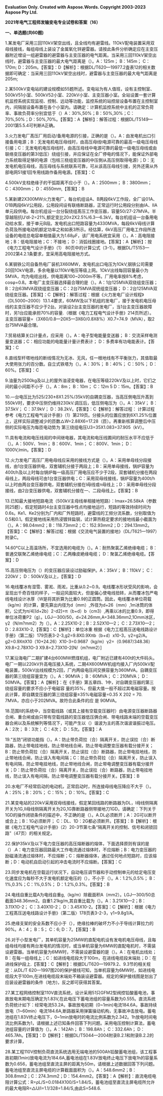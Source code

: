 ﻿**Evaluation Only. Created with Aspose.Words. Copyright 2003-2023 Aspose Pty Ltd.**

**2021年电气工程师发输变电专业试卷和答案（16）**

**一、单选题(共60题)**

1\.某发电厂采用三回110kV架空出线，且全线均有避雷线。11OkV配电装置采用双母线接线，每组母线上装设了金属氧化锌避雷器。请按此条件分析确定应在主变压器附近增设一组避雷器的避雷器与主变压器的电气距离。当采用三回110kV架空出线时，避雷器与主变压器的最大电气距离是（）。A：125m； B：145m； C：170m; D：205m。【答案】：D【解析】：根据DL/T620—19977.2査表12的相关数据即可确定：当采用三回11OkV架空出线时，避雷器与主变压器的最大电气距离是205m;

2\.某500kV变电站的建设规模如55题所述。变电站为有人值班，设有主控制室、500kV51小室、500kV52小室、220kV小室、主变压器小室。全站设置一套计算机监控系统实现监视、控制、远动等功能，监控系统的站控层设备布置在主控制室内，间隔层设备布置在各个小室内。请确定：计算机监控系统中主机的正常负荷率、事故负荷率分别宜低于（）A：30%,50%；B：50%,30%；C：70%,50%；D：50%,70%。【答案】：A【解析】：解答过程：根据DL/T5149—2001第5.5.4可判断A正确。

3\.火力发电厂髙压厂用启动/备用电源的引接，正确的是（）。A：由发电机出口引接备用电源；B：无发电机电压母线时，由高压母线t电源可靠的最高一级电压母线引接；C：无发电机电压母线时，由高压母线中电源可靠的最低一级电压母线或由联络变压器的第3(低压）绕组引接，并应保证在全厂停电的情况下，能保证外部电力系统取得足够的电源（包栝三桡组变压器的中压側从高压侧取得电源）；D：无发电机电压母线，高压母线与系统联系可靠，可从该高压母线引接，另外还需从外部电网51接1回专用线路作备用电源。【答案】：C

4\.500kV支柱绝缘子的干弧距离不应小于（）。A：2500mm； B：3800mm； C：4300mm； D：4550mm,【答案】：B

5\.某新建2X300MW火力发电厂，每台机组设A、B两段6kV工作段，全厂设01A、O1B两段6kV公用段，公用段间设有联络断路器，正常运行时公用段分别由IA、IIA单元段供电。每台机组设一台分裂绕组髙压工作变压器，容量50/27-27MVA，半穿越阻抗U’dl-2=21%,额定变比20±2X2.5%/6.3—6.3kV。每台机组设一台备用电动给水泵，接于单元B段。发电机出口短路容量为4330MVA，每段6kV母线计算负荷及所接电动机额定功率之和如表3所示。经估算，6kV高压厂用电工作段所连设备的电缆总电容单相值最大为1.68μF，该厂用电系统宜采用（）。A：高电阻接地；B：低电阻接地；C：不接地； D：消弧线圈接地。【答案】：A【解析】：按《电力工程电气设计手册》（1） 80页中的计算公式（3-1）。根据DL/T5153—2002第4.2.1条要求，宜采用高电阻接地方式。

6\.某钢铁公司自备热电厂装机3X60MW，发电机出口电压为1OkV,钢铁公司需要20回1OkV电源，多余电量以110kV电压等级上网。1OkV出线每回容量最小为5MVA，均为电缆出线，供电距离100~2000m不等。厂用电率按8%考虑，cosφ=0.8。本电厂主变压器选择最合理的是（）。A：1台125MVA双绕组变压器； B：2台63MVA双绕组变压器；C：2台75MVA双统组变压器； D：2台125MVA双绕组变压器。【答案】：C【解析】：解答过程：根据《火力发电厂设计规程》（DL5000~2000）13.1.4要求，60MW及以下机组的发电厂，接于发电机电压母线的主变压器不应少于2台。对装设2台主变压器的发电厂，当1台主变压器故障时，另1台应能承担70%的容量.（根据《电力工程电气设计手册》214页所述）。主变压器容量=（3X60/0.8—20X5—3X60/0.8X8%）X0.7=74.9（MVA），取2台75MVA最合理。

7\.贸易结算关口计量点，应采用（）。A：电子型电能量变送器； B：交流采样电测量变送器；C：相应功能的电能量计量计费表计； D：多费率有功电能表计。【答案】：C

8\.直线型杆塔地线的断线情况为无冰、无风，任一根地线有不平衡张力，其值取最大使用张力的百分数。自立式铁塔为（）。A：30%； B：40%； C：50%； D：60%。【答案】：C

9\.油量为2500kg及以上的屋外油浸变电器，在电压等级220kV及以上时，它们之间的最小间距不小于（）。A：8m； B：10m； C：12m 5 D：15m。【答案】：B

10\.—台电压比为525/230±8X1.25%/35kV的自耦变压器，当高压側电压升髙到550kV时，要求中压侧仍维持230kV.调压后，低压侧电压为（）。A：35kV； B：37.5kV； C：37.9kV； D：38.2kV。【答案】：C【解析】：解答过程： 计算过程参考《电力工程电气设计手册》（1）第219页。分接头的位置应放到6X1.25%位置上，这样实际调整减少的匝数△W=2.88X6=17.28（匝）。再重新核算调整后中压侧的实际电压为每匝电动势为 第三绕组电压U3=35X1.083=37.905（kV）。

11\.具有电流和电压线闺的中间继电器，其电流和电压线圃间的耐压水平不应低于（）。A：500V、1min； B：600V、1min； C：800V、1min； D：1000V,lmin。【答案】：D

12\.火力发电厂高压厂用电母线应采用的接线方式是（）。A：采用单母线分段接线，由1台变压器供电，双套辅机分接于两段上；B：采用单母接线，锅炉容量为400t/h及以上时每台锅炉每一级高压厂用电压应不少于2段，双套辅机分接在两段母线上，两段母线可由1台变压器供电；C：采用双母线接线，锅炉容量为400t/h以上时由两台变压器供电，双套辅机分接在I母线或n母线上；D：采用单母线分段接线，由2台变压器供电，双套辅机分接在一、二段母线上。【答案】：B

13\.已知最大接地短路电流（500kV主母线单相接地短路）：Imax=26.58kA（参数同25题），假定短路时4台主变压器中性点均接地运行，短路的等效持续时间为0.6s。Ke1、Ke2分别为厂内和厂外短路时，避雷线的工频分流系数，分别取值为0.5和0.1。假定接地线采用热浸镀锌扁钢，试计算热稳定要求的接地线最小截面为（）。A：98.04mm2；B：118.73mm2；C：152.93mm2；D：294.13mm2。【答案】：C【解析】：解答过程：根据《交流电气装置的接地》（DL/T621—1997）附录C。

14\.60℃以上高温场所，不宜选用的电缆为（）。A：耐热聚氯乙烯绝缘电缆； B：普通交联聚乙烯绝缘电缆；C：乙两橡皮絶缘电缆； D：聚氯乙烯绝缘电缆。【答案】：D

15\.高压侧电压为（）的变压器应装设过励磁保护。A：35kV； B：110kV； C：220kV； D：500kV及以上，【答案】：D

16\.电线覆冰有湿雪、雾淞、雨淞，比重从0.2~0.9。电线覆冰形状受风的影响，会呈现出千奇百怪的样子，一般迎风面较大，但是偏心使电线扭转，从而覆冰包严电线电线设计冰厚（W是将其折算为比重0.9的正圆筒。因此，电线覆冰单位荷载（kg/m）的计算，要先算出内径为d（mm）,外径为d+26（mm）,1m冰筒的体积，公式为π/4[(d+2b）2-d2]=π（b+d）b（cm3）,再乘以冰的比重0.9，即得单位冰荷重P2（g）。LGJ—300/50，d=24.26mm,A=348.36mm2,1Omm冰区，γ2（N/m?mm2）为（）。A：2.25X10-2；B：2.52X10—2； C：2.73X10—2； D：2.83X10-2,【答案】：C【解析】：单位冰重 根据《电力工程髙压送电线路设计手册》（第二版）179页表3-2-3,g2=9.8X0.9Xπb（b+d）x10-3，γ2=g2/A。g2=0.9XπX10（10+24.26）X10-3=0.9687（kg/m）γ2=（0.9687/348.36）X9.8=2.78X1O-3 X9.8=2.73X10-2[N/（m?mm2）]

17\.某沿海电厂二期扩建4台600MW燃煤机组，电厂附近已建有400t的大件码头。电厂一期以220kV升高电压接入系统，二期4X600MW机组均接入厂内500kV配电装置，500kV出线规模为2回，厂内两级电压间交换容量为360MVA。自耦变压器的第三绕组容量宜为（）。A：90MVA； B：60MVA； C：210MVA； D：50MVA。【答案】：A【解析】：在《手册》第五章四、1中，对自耦变压器的第三绕组容量的要求不应小于电磁容 量的35%，但最大值一般不超过其电磁容量。按此计算，即自耦变压器的第三绕组容量≥35%电磁容量=0.35 X 202 = 70. 7MVA，亦应小于202MVA。故符合此条件的应 是 90MVA。

18\.范围II的系统中，当空载线路（或其上接有空载变压器时）由电源变压器断路器合闸、重合闸或由只带有空载线路的变压器低压俩合闸、带电线路末端的空载变压器合闸以及系统解列等情况下，可能产生以（）谐波为主的髙次谐波谐振过电压。A：2次； B：3次； C：4次； D：5次。【答案】：A

19\.“五防”闭锁功能指（）。A：防止带负荷拉（合）隔离开关，防止误拉（合）断路器，防止带电挂地线，防止带地线合闸，防止带电调整变压器有载分接开关；B：防止带负荷拉（合）隔离开关，防止误拉（合）断路器，防止带电挂地线，防止带地线合闸，防止误入有电间隔；C：防止带负荷拉（合）隔离开关，防止误入有电间隔，防止带电挂地线，防止带地线合闸，防止带电调整变压器有载分接开关；D：防止带负荷拉（合）隔离开关，防止误拉（合）断路器，防止带电挂地线，防止误入有电间隔，防止带电调整变压器有载分接开关。【答案】：B

20\.水电厂不经常启动的电动机，正常启动时，所连接母线电压降应不大于（）。A：25%；B：20%； C：15%； D：10%。【答案】：C

21\.某变电站的220kV采用双母线接线，假定某回线路的断路器为DL，I母线侧隔离开关为1G,II母线侧隔离开关为2G,1G靠断路器侧带接地刀1GD。请确定：下列关于1GD的操作闭锁条件的描述中，不正确的是（）。A.DL必须断开；A：2G可以断开或合上；B：1G必须断开； C：DL、1D：2G都必须断开。【答案】：B【解析】：根据《电力工程电气设计手册》（2）20-3节第七条“隔离开关的控制、信号和闭锁回路”（47页）的相关规定。

22\.保护35kV及以下电力变压器的高压熔断器的熔体，下面选择原则有误的是（）.A：电力变压器回路最大工作电流通过熔体时，不应熔断；B：电力变压器的励磁涌流通过熔体时，不应熔断；C：熔断器熔体，通过任何地点短路时，应该熔断；D：电动机自启动引起的冲击电流时不应熔断。【答案】：C

23\.同步发电机在空载运行状况下，自动电压调节器和手动控制单元的给定电压变化速度应为每秒不大于发电机额定电压的（），不小于（）。A：1.2%,0.5%； B：1%,0.3%；C：1%,0.5%； D：1.2%,0.3%。【答案】：B

24\.电线自重比载A为电线自重g,（kg/m）除截面积A（mm2）。LGJ—300/50总截面348.36mm2。自重1.21kg/m,其自重比载为（）。A：3.21X10—2；B：3.11X1O-2； C：3.40X10-2； D：3.45X10-2。【答案】：C【解析】：根据《电力工程髙压送电线路设计手册》（第二版〉178页表3-2-3，γ1=9.8g1/A。 

25\.绝缘支架的安全系数不应小于（），绝缘拉棒的破坏力不小于导线计算拉力的90%。A：4； B：5； C：6; D：7。【答案】：B

26\.对于小型发电厂，其单机容量为25MW的直配电机设有发电机电压母线，且每组母线均接有两台发电机的情况时，或当单机容量为6MW的直配电机时，不需装设避雷器。当单机容量为6MW时，不需装设避雷器的是（）。A：在电机出线处；B：在每一组母线上；C：如进线电缆段大于100m，在进线电缆段末端处；D：在进线保护段上.【答案】：C【解析】：根据DL/T620—19979.2、9.3节的相关规定：从DL/T 620—1997图20的保护接线可知，当单机容量为6MW时，如进线电缆段大于100m,在进线电缆段末端处不箱装设避雷器。规定的保护接线图是划出了应装设避雷器的条件（地方)，反之即可获得其答案。

27\.某工程网络控制室110V直流系统，设计采用51只GFM2型阀控铅酸蓄电池，事故放电末期电压确定为1.83V,在此电压下蓄电池组的容量系数为0.555。直流系统负荷统计如下：经常电流53.2A，事故放电初期（0~1min)电流184.6A，事故持续放电（1~60min）电流184.6A,断路器采用弹簧操动机构，无事故冲击放电。蓄电池组在1.83V终止电压下，0~1min放电时的电流比例系数为2.342。1h放电时间电流比例系数为1，请根据上述已知条件回答下列问题。采用电压控制计算法，蓄电池组容量的计算值为（）。A：142Ah； B：198.8Ah； C：332.6Ah； D：465.7Ah。【答案】：D【解析】：根据DL/T5044—2004附录B.2.1和附录B.2.2的要求计算，

28\.某工程110V控制负荷直流系统选用无端电池的500Ah铅酸蓄电池组，该工程事故初期(1min)放电电流为184.6A,蓄电池组在1.83V放电终止电压下放电1h的容量系数为0.656，蓄电池组至直流主屏的距离为50m，请根据上述数据回答下列问题。蓄电池组至直流主屏电缆的计算截面面积为（）。A：548.6mm2；B：308.8mm2；C：274.3mm2；D：154.4mm2。【答案】：A【解析】：直流电缆电阻计算公式：R=ρL/S=0.0184X100/S=1.84/S，蓄电池组至直流主屏电缆所允许的最大电阻R=△U/I=1.1/328=1.84/S,由此S=548.6.
